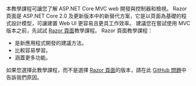 本教學課程可讓您了解 ASP.NET Core MVC web 開發與控制器和檢視。 Razor 頁面是 ASP.NET Core 2.0 及更新版本中的新替代方案，它是以頁面為基礎的程式設計模型，可讓建置 Web UI 更容易且更具工作效率。 建議您在嘗試使用 MVC 版本之前，先試試 [Razor 頁面](xref:tutorials/razor-pages/razor-pages-start)教學課程。 Razor 頁面教學課程：

* 是新應用程式開發的建議方法。
* 比較容易學習。
* 涵蓋更多功能。

如果您選擇此教學課程，而不是選擇 [Razor 頁面](xref:tutorials/razor-pages/razor-pages-start)的版本，請在此 [GitHub 問題](https://github.com/aspnet/Docs/issues/6146)中告訴我們原因。
